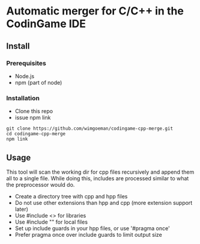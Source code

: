 # Automatic merger for C/C++ in the CodinGame IDE

## Install
### Prerequisites

* Node.js
* npm (part of node)

### Installation
* Clone this repo
* issue npm link
```
git clone https://github.com/wimgoeman/codingame-cpp-merge.git
cd codingame-cpp-merge
npm link
```

## Usage
This tool will scan the working dir for cpp files recursively and append them
all to a single file. While doing this, includes are processed similar to what
the preprocessor would do.

* Create a directory tree with cpp and hpp files
* Do not use other extensions than hpp and cpp (more extension support later)
* Use #include <> for libraries
* Use #include "" for local files
* Set up include guards in your hpp files, or use '#pragma once'
* Prefer pragma once over include guards to limit output size
